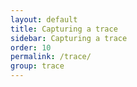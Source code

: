 ```yaml
---
layout: default
title: Capturing a trace
sidebar: Capturing a trace
order: 10
permalink: /trace/
group: trace
---
```

